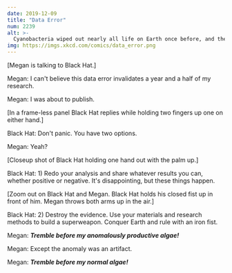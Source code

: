 ```yaml
---
date: 2019-12-09
title: "Data Error"
num: 2239
alt: >-
  Cyanobacteria wiped out nearly all life on Earth once before, and they can do it again!
img: https://imgs.xkcd.com/comics/data_error.png
---
```

[Megan is talking to Black Hat.]

Megan: I can't believe this data error invalidates a year and a half of my research.

Megan: I was about to publish.

[In a frame-less panel Black Hat replies while holding two fingers up one on either hand.]

Black Hat: Don't panic. You have two options.

Megan: Yeah?

[Closeup shot of Black Hat holding one hand out with the palm up.]

Black Hat: 1) Redo your analysis and share whatever results you can, whether positive or negative. It's disappointing, but these things happen.

[Zoom out on Black Hat and Megan. Black Hat holds his closed fist up in front of him. Megan throws both arms up in the air.]

Black Hat: 2) Destroy the evidence. Use your materials and research methods to build a superweapon. Conquer Earth and rule with an iron fist.

Megan: ***Tremble before my anomalously productive algae!***

Megan: Except the anomaly was an artifact.

Megan: ***Tremble before my normal algae!***